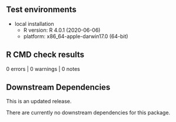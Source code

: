 ## Test environments

* local installation
    * R version: R 4.0.1 (2020-06-06)
    * platform: x86_64-apple-darwin17.0 (64-bit)

## R CMD check results

0 errors | 0 warnings | 0 notes


## Downstream Dependencies

This is an updated release.

There are currently no downstream dependencies for this package.
